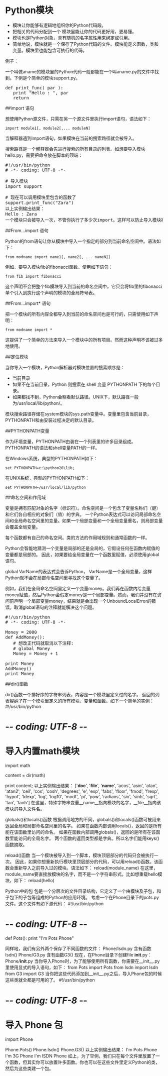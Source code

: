 # Python模块

* 模块让你能够有逻辑地组织你的Python代码段。
* 把相关的代码分配到一个 模块里能让你的代码更好用，更易懂。
* 模块也是Python对象，具有随机的名字属性用来绑定或引用。
* 简单地说，模块就是一个保存了Python代码的文件。模块能定义函数，类和变量。模块里也能包含可执行的代码。

例子：

一个叫做aname的模块里的Python代码一般都能在一个叫aname.py的文件中找到。下例是个简单的模块support.py。

<pre>
def print_func( par ):
   print "Hello : ", par
   return
</pre>

##import 语句

想使用Python源文件，只需在另一个源文件里执行import语句，语法如下：

```import module1[, module2[,... moduleN]```

当解释器遇到import语句，如果模块在当前的搜索路径就会被导入。

搜索路径是一个解释器会先进行搜索的所有目录的列表。如想要导入模块hello.py，需要把命令放在脚本的顶端：

<pre>#!/usr/bin/python
# -*- coding: UTF-8 -*-
 
# 导入模块
import support
 
# 现在可以调用模块里包含的函数了
support.print_func("Zara")
以上实例输出结果：
Hello : Zara
一个模块只会被导入一次，不管你执行了多少次import。这样可以防止导入模块被一遍又一遍地执行。
</pre>

##From…import 语句

Python的from语句让你从模块中导入一个指定的部分到当前命名空间中。语法如下：

```from modname import name1[, name2[, ... nameN]]```

例如，要导入模块fib的fibonacci函数，使用如下语句：

```from fib import fibonacci```

这个声明不会把整个fib模块导入到当前的命名空间中，它只会将fib里的fibonacci单个引入到执行这个声明的模块的全局符号表。

##From…import* 语句

把一个模块的所有内容全都导入到当前的命名空间也是可行的，只需使用如下声明：

```from modname import *```

这提供了一个简单的方法来导入一个模块中的所有项目。然而这种声明不该被过多地使用。

##定位模块

当你导入一个模块，Python解析器对模块位置的搜索顺序是：

* 当前目录
* 如果不在当前目录，Python 则搜索在 shell 变量 PYTHONPATH 下的每个目录。
* 如果都找不到，Python会察看默认路径。UNIX下，默认路径一般为/usr/local/lib/python/。

模块搜索路径存储在system模块的sys.path变量中。变量里包含当前目录，PYTHONPATH和由安装过程决定的默认目录。

##PYTHONPATH变量

作为环境变量，PYTHONPATH由装在一个列表里的许多目录组成。PYTHONPATH的语法和shell变量PATH的一样。

在Windows系统，典型的PYTHONPATH如下：

```set PYTHONPATH=c:\python20\lib;```

在UNIX系统，典型的PYTHONPATH如下：

```set PYTHONPATH=/usr/local/lib/python```

##命名空间和作用域

变量是拥有匹配对象的名字（标识符）。命名空间是一个包含了变量名称们（键）和它们各自相应的对象们（值）的字典。
一个Python表达式可以访问局部命名空间和全局命名空间里的变量。如果一个局部变量和一个全局变量重名，则局部变量会覆盖全局变量。

每个函数都有自己的命名空间。类的方法的作用域规则和通常函数的一样。

Python会智能地猜测一个变量是局部的还是全局的，它假设任何在函数内赋值的变量都是局部的。
因此，如果要给全局变量在一个函数里赋值，必须使用global语句。

global VarName的表达式会告诉Python， VarName是一个全局变量，这样Python就不会在局部命名空间里寻找这个变量了。

例如，我们在全局命名空间里定义一个变量money。我们再在函数内给变量money赋值，然后Python会假定money是一个局部变量。然而，我们并没有在访问前声明一个局部变量money，结果就是会出现一个UnboundLocalError的错误。取消global语句的注释就能解决这个问题。
  
  <pre>
#!/usr/bin/python
# -*- coding: UTF-8 -*-
 
Money = 2000
def AddMoney():
   # 想改正代码就取消以下注释:
   # global Money
   Money = Money + 1
 
print Money
AddMoney()
print Money
</pre>

##dir()函数

dir()函数一个排好序的字符串列表，内容是一个模块里定义过的名字。
返回的列表容纳了在一个模块里定义的所有模块，变量和函数。如下一个简单的实例：
#!/usr/bin/python
# -*- coding: UTF-8 -*-
 
# 导入内置math模块
import math
 
content = dir(math)
 
print content;
以上实例输出结果：
['__doc__', '__file__', '__name__', 'acos', 'asin', 'atan', 
'atan2', 'ceil', 'cos', 'cosh', 'degrees', 'e', 'exp', 
'fabs', 'floor', 'fmod', 'frexp', 'hypot', 'ldexp', 'log',
'log10', 'modf', 'pi', 'pow', 'radians', 'sin', 'sinh', 
'sqrt', 'tan', 'tanh']
在这里，特殊字符串变量__name__指向模块的名字，__file__指向该模块的导入文件名。

globals()和locals()函数
根据调用地方的不同，globals()和locals()函数可被用来返回全局和局部命名空间里的名字。
如果在函数内部调用locals()，返回的是所有能在该函数里访问的命名。
如果在函数内部调用globals()，返回的是所有在该函数里能访问的全局名字。
两个函数的返回类型都是字典。所以名字们能用keys()函数摘取。

reload()函数
当一个模块被导入到一个脚本，模块顶层部分的代码只会被执行一次。
因此，如果你想重新执行模块里顶层部分的代码，可以用reload()函数。该函数会重新导入之前导入过的模块。语法如下：
reload(module_name)
在这里，module_name要直接放模块的名字，而不是一个字符串形式。比如想重载hello模块，如下：
reload(hello)

Python中的包
包是一个分层次的文件目录结构，它定义了一个由模块及子包，和子包下的子包等组成的Python的应用环境。
考虑一个在Phone目录下的pots.py文件。这个文件有如下源代码：
#!/usr/bin/python
# -*- coding: UTF-8 -*-
 
def Pots():
   print "I'm Pots Phone"
   
同样地，我们有另外两个保存了不同函数的文件：
Phone/Isdn.py 含有函数Isdn()
Phone/G3.py 含有函数G3()
现在，在Phone目录下创建file __init__.py：
Phone/__init__.py
当你导入Phone时，为了能够使用所有函数，你需要在__init__.py里使用显式的导入语句，如下：
from Pots import Pots
from Isdn import Isdn
from G3 import G3
当你把这些代码添加到__init__.py之后，导入Phone包的时候这些类就全都是可用的了。
#!/usr/bin/python
# -*- coding: UTF-8 -*-
 
# 导入 Phone 包
import Phone
 
Phone.Pots()
Phone.Isdn()
Phone.G3()
以上实例输出结果：
I'm Pots Phone
I'm 3G Phone
I'm ISDN Phone
如上，为了举例，我们只在每个文件里放置了一个函数，但其实你可以放置许多函数。你也可以在这些文件里定义Python的类，然后为这些类建一个包。
